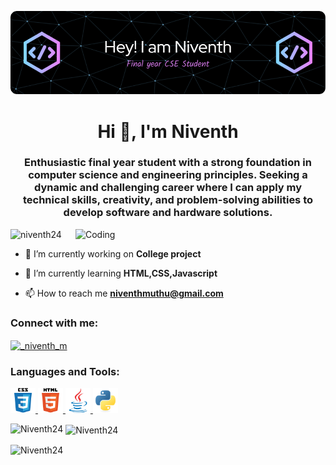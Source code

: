 ![MasterHead](https://github.com/Niventh24/Niventh24/blob/main/github-header-image%20(1).png)
<h1 align="center">Hi 👋, I'm Niventh</h1>
<h3 align="center">Enthusiastic final year student with a strong foundation in computer science and engineering principles. Seeking a dynamic and challenging career where I can apply my technical skills, creativity, and problem-solving abilities to develop software and hardware solutions.</h3>
<img align="right" alt="Coding" width="400" src="https://camo.githubusercontent.com/0eda36005abd9bf7e72584afc2f6ef1e808a357cb65a07fc2fe5036ba5268df7/68747470733a2f2f692e70696e696d672e636f6d2f6f726967696e616c732f65382f66342f35332f65386634353334363961336563393765636433353464663436356437333931332e676966">

<p align="left"> <img src="https://komarev.com/ghpvc/?username=niventh24&label=Profile%20views&color=0e75b6&style=flat" alt="niventh24" /> </p>

- 🔭 I’m currently working on **College project**

- 🌱 I’m currently learning **HTML,CSS,Javascript**

- 📫 How to reach me **niventhmuthu@gmail.com**

<h3 align="left">Connect with me:</h3>
<p align="left">
<a href="https://instagram.com/_niventh_m" target="blank"><img align="center" src="https://raw.githubusercontent.com/rahuldkjain/github-profile-readme-generator/master/src/images/icons/Social/instagram.svg" alt="_niventh_m" height="30" width="40" /></a>
</p>

<h3 align="left">Languages and Tools:</h3>
<p align="left"> <a href="https://www.w3schools.com/css/" target="_blank" rel="noreferrer"> <img src="https://raw.githubusercontent.com/devicons/devicon/master/icons/css3/css3-original-wordmark.svg" alt="css3" width="40" height="40"/> </a> <a href="https://www.w3.org/html/" target="_blank" rel="noreferrer"> <img src="https://raw.githubusercontent.com/devicons/devicon/master/icons/html5/html5-original-wordmark.svg" alt="html5" width="40" height="40"/> </a> <a href="https://www.java.com" target="_blank" rel="noreferrer"> <img src="https://raw.githubusercontent.com/devicons/devicon/master/icons/java/java-original.svg" alt="java" width="40" height="40"/> </a> <a href="https://www.python.org" target="_blank" rel="noreferrer"> <img src="https://raw.githubusercontent.com/devicons/devicon/master/icons/python/python-original.svg" alt="python" width="40" height="40"/> </a> </p>

<p><img align="left" src="https://github-readme-stats.vercel.app/api/top-langs?username=Niventh24&show_icons=true&locale=en&layout=compact" alt="Niventh24" /></p>

<p>&nbsp;<img align="center" src="https://github-readme-stats.vercel.app/api?username=Niventh24&show_icons=true&locale=en" alt="Niventh24" /></p>

<p><img align="center" src="https://github-readme-streak-stats.herokuapp.com/?user=Niventh24&" alt="Niventh24" /></p>
 

